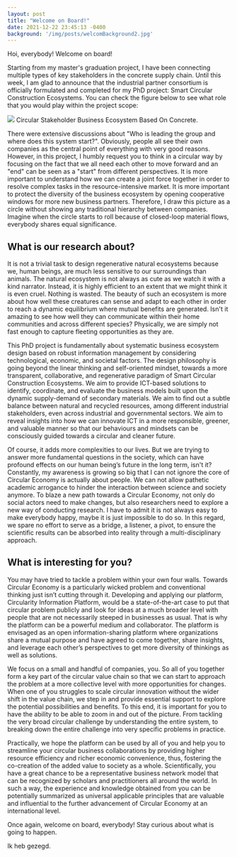 ```yaml
---
layout: post
title: "Welcome on Board!"
date: 2021-12-22 23:45:13 -0400
background: '/img/posts/welcomBackground2.jpg'
---
```


<p>Hoi, everybody! Welcome on board!</p>

<p>Starting from my master's graduation project, I have been connecting multiple types of key stakeholders in the concrete supply chain. Until this week, I am glad to announce that the industrial partner consortium is officially formulated and completed for my PhD project: Smart Circular Construction Ecosystems. You can check the figure below to see what role that you would play within the project scope:</p>

<img class="img-fluid" src="https://raw.githubusercontent.com/Yifei-Yu-UTwente/SCCE/master/img/posts/Welcome.png">
<span class="caption text-muted">Circular Stakeholder Business Ecosystem Based On Concrete.</span>

<p>There were extensive discussions about "Who is leading the group and where does this system start?". Obviously, people all see their own companies as the central point of everything with very good reasons. However, in this project, I humbly request you to think in a circular way by focusing on the fact that we all need each other to move forward and an "end" can be seen as a "start" from different perspectives. It is more important to understand how we can create a joint force together in order to resolve complex tasks in the resource-intensive market. It is more important to protect the diversity of the business ecosystem by opening cooperative windows for more new business partners. Therefore, I draw this picture as a circle without showing any traditional hierarchy between companies. Imagine when the circle starts to roll because of closed-loop material flows, everybody shares equal significance.</p>

<h2 class="section-heading">What is our research about?</h2>

<p>It is not a trivial task to design regenerative natural ecosystems because we, human beings, are much less sensitive to our surroundings than animals. The natural ecosystem is not always as cute as we watch it with a kind narrator. Instead, it is highly efficient to an extent that we might think it is even cruel. Nothing is wasted. The beauty of such an ecosystem is more about how well these creatures can sense and adapt to each other in order to reach a dynamic equilibrium where mutual benefits are generated. Isn't it amazing to see how well they can communicate within their home communities and across different species? Physically, we are simply not fast enough to capture fleeting opportunities as they are.</p>

<p>This PhD project is fundamentally about systematic business ecosystem design based on robust information management by considering technological, economic, and societal factors. The design philosophy is going beyond the linear thinking and self-oriented mindset, towards a more transparent, collaborative, and regenerative paradigm of Smart Circular Construction Ecosystems. We aim to provide ICT-based solutions to identify, coordinate, and evaluate the business models built upon the dynamic supply-demand of secondary materials. We aim to find out a subtle balance between natural and recycled resources, among different industrial stakeholders, even across industrial and governmental sectors. We aim to reveal insights into how we can innovate ICT in a more responsible, greener, and valuable manner so that our behaviours and mindsets can be consciously guided towards a circular and cleaner future.</p>

<p>Of course, it adds more complexities to our lives. But we are trying to answer more fundamental questions in the society, which can have profound effects on our human being’s future in the long term, isn't it? Constantly, my awareness is growing so big that I can not ignore the core of Circular Economy is actually about people. We can not allow pathetic academic arrogance to hinder the interaction between science and society anymore. To blaze a new path towards a Circular Economy, not only do social actors need to make changes, but also researchers need to explore a new way of conducting research. I have to admit it is not always easy to make everybody happy, maybe it is just impossible to do so. In this regard, we spare no effort to serve as a bridge, a listener, a pivot, to ensure the scientific results can be absorbed into reality through a multi-disciplinary approach.</p>

<h2 class="section-heading">What is interesting for you?</h2>

<p>You may have tried to tackle a problem within your own four walls. Towards Circular Economy is a particularly wicked problem and conventional thinking just isn’t cutting through it. Developing and applying our platform, Circularity Information Platform, would be a state-of-the-art case to put that circular problem publicly and look for ideas at a much broader level with people that are not necessarily steeped in businesses as usual. That is why the platform can be a powerful medium and collaborator. The platform is envisaged as an open information-sharing platform where organizations share a mutual purpose and have agreed to come together, share insights, and leverage each other’s perspectives to get more diversity of thinkings as well as solutions.</p>

<p>We focus on a small and handful of companies, you. So all of you together form a key part of the circular value chain so that we can start to approach the problem at a more collective level with more opportunities for changes. When one of you struggles to scale circular innovation without the wider shift in the value chain, we step in and provide essential support to explore the potential possibilities and benefits. To this end, it is important for you to have the ability to be able to zoom in and out of the picture. From tackling the very broad circular challenge by understanding the entire system, to breaking down the entire challenge into very specific problems in practice.</p>
  
<p>Practically, we hope the platform can be used by all of you and help you to streamline your circular business collaborations by providing higher resource efficiency and richer economic convenience, thus, fostering the co-creation of the added value to society as a whole. Scientifically, you have a great chance to be a representative business network model that can be recognized by scholars and practitioners all around the world. In such a way, the experience and knowledge obtained from you can be potentially summarized as universal applicable principles that are valuable and influential to the further advancement of Circular Economy at an international level.</p>
  
<p>Once again, welcome on board, everybody! Stay curious about what is going to happen.</p>
  
<p>Ik heb gezegd.</p>
